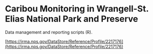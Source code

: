 # Caribou Monitoring in Wrangell-St. Elias National Park and Preserve
Data management and reporting scripts (R).

[https://irma.nps.gov/DataStore/Reference/Profile/2217176](https://irma.nps.gov/DataStore/Reference/Profile/2217176)